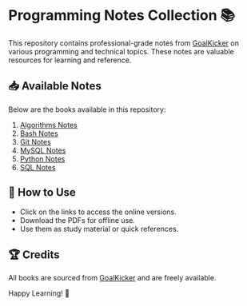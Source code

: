 # Programming Notes Collection 📚

This repository contains professional-grade notes from [GoalKicker](https://books.goalkicker.com/) on various programming and technical topics. These notes are valuable resources for learning and reference.

## 📥 Available Notes

Below are the books available in this repository:

1. [Algorithms Notes](https://books.goalkicker.com/AlgorithmsBook/)
2. [Bash Notes](https://books.goalkicker.com/BashBook/)
3. [Git Notes](https://books.goalkicker.com/GitBook/)
4. [MySQL Notes](https://books.goalkicker.com/MySQLBook/)
5. [Python Notes](https://books.goalkicker.com/PythonBook/)
6. [SQL Notes](https://books.goalkicker.com/SQLBook/)

## 📌 How to Use

- Click on the links to access the online versions.
- Download the PDFs for offline use.
- Use them as study material or quick references.

## 🏆 Credits

All books are sourced from [GoalKicker](https://books.goalkicker.com/) and are freely available.

Happy Learning! 🚀
